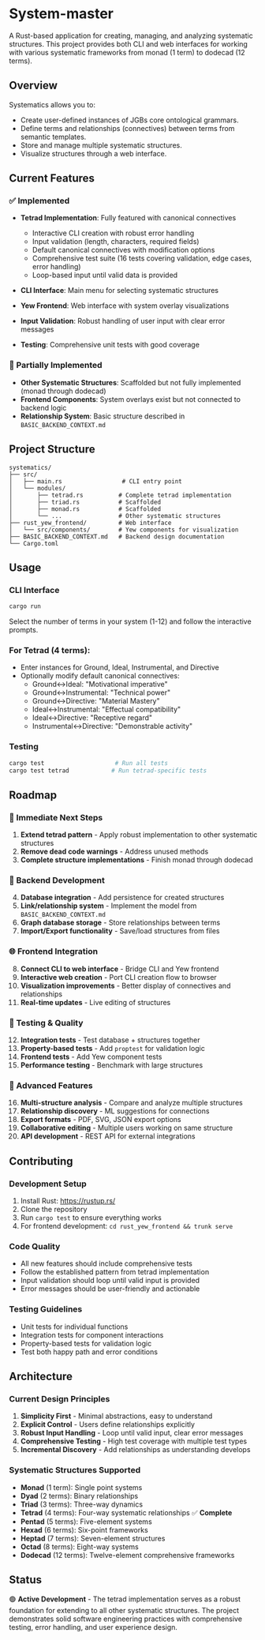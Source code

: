 # System-master

A Rust-based application for creating, managing, and analyzing systematic structures. This project provides both CLI and web interfaces for working with various systematic frameworks from monad (1 term) to dodecad (12 terms).

## Overview

Systematics allows you to:
- Create user-defined instances of JGBs core ontological grammars.
- Define terms and relationships (connectives) between terms from semantic templates. 
- Store and manage multiple systematic structures.
- Visualize structures through a web interface.

## Current Features

### ✅ Implemented
- **Tetrad Implementation**: Fully featured with canonical connectives
  - Interactive CLI creation with robust error handling
  - Input validation (length, characters, required fields)
  - Default canonical connectives with modification options
  - Comprehensive test suite (16 tests covering validation, edge cases, error handling)
  - Loop-based input until valid data is provided

- **CLI Interface**: Main menu for selecting systematic structures
- **Yew Frontend**: Web interface with system overlay visualizations
- **Input Validation**: Robust handling of user input with clear error messages
- **Testing**: Comprehensive unit tests with good coverage

### 🔄 Partially Implemented
- **Other Systematic Structures**: Scaffolded but not fully implemented (monad through dodecad)
- **Frontend Components**: System overlays exist but not connected to backend logic
- **Relationship System**: Basic structure described in `BASIC_BACKEND_CONTEXT.md`

## Project Structure

```
systematics/
├── src/
│   ├── main.rs                 # CLI entry point
│   └── modules/
│       ├── tetrad.rs          # Complete tetrad implementation
│       ├── triad.rs           # Scaffolded
│       ├── monad.rs           # Scaffolded
│       └── ...                # Other systematic structures
├── rust_yew_frontend/         # Web interface
│   └── src/components/        # Yew components for visualization
├── BASIC_BACKEND_CONTEXT.md   # Backend design documentation
└── Cargo.toml
```

## Usage

### CLI Interface
```bash
cargo run
```

Select the number of terms in your system (1-12) and follow the interactive prompts.

### For Tetrad (4 terms):
- Enter instances for Ground, Ideal, Instrumental, and Directive
- Optionally modify default canonical connectives:
  - Ground↔Ideal: "Motivational imperative"
  - Ground↔Instrumental: "Technical power" 
  - Ground↔Directive: "Material Mastery"
  - Ideal↔Instrumental: "Effectual compatibility"
  - Ideal↔Directive: "Receptive regard"
  - Instrumental↔Directive: "Demonstrable activity"

### Testing
```bash
cargo test                    # Run all tests
cargo test tetrad            # Run tetrad-specific tests
```

## Roadmap

### 🎯 Immediate Next Steps
1. **Extend tetrad pattern** - Apply robust implementation to other systematic structures
2. **Remove dead code warnings** - Address unused methods
3. **Complete structure implementations** - Finish monad through dodecad

### 🔧 Backend Development
4. **Database integration** - Add persistence for created structures
5. **Link/relationship system** - Implement the model from `BASIC_BACKEND_CONTEXT.md`
6. **Graph database storage** - Store relationships between terms
7. **Import/Export functionality** - Save/load structures from files

### 🌐 Frontend Integration
8. **Connect CLI to web interface** - Bridge CLI and Yew frontend
9. **Interactive web creation** - Port CLI creation flow to browser
10. **Visualization improvements** - Better display of connectives and relationships
11. **Real-time updates** - Live editing of structures

### 🧪 Testing & Quality
12. **Integration tests** - Test database + structures together
13. **Property-based tests** - Add `proptest` for validation logic
14. **Frontend tests** - Add Yew component tests
15. **Performance testing** - Benchmark with large structures

### 🚀 Advanced Features
16. **Multi-structure analysis** - Compare and analyze multiple structures
17. **Relationship discovery** - ML suggestions for connections
18. **Export formats** - PDF, SVG, JSON export options
19. **Collaborative editing** - Multiple users working on same structure
20. **API development** - REST API for external integrations

## Contributing

### Development Setup
1. Install Rust: https://rustup.rs/
2. Clone the repository
3. Run `cargo test` to ensure everything works
4. For frontend development: `cd rust_yew_frontend && trunk serve`

### Code Quality
- All new features should include comprehensive tests
- Follow the established pattern from tetrad implementation
- Input validation should loop until valid input is provided
- Error messages should be user-friendly and actionable

### Testing Guidelines
- Unit tests for individual functions
- Integration tests for component interactions
- Property-based tests for validation logic
- Test both happy path and error conditions

## Architecture

### Current Design Principles
1. **Simplicity First** - Minimal abstractions, easy to understand
2. **Explicit Control** - Users define relationships explicitly  
3. **Robust Input Handling** - Loop until valid input, clear error messages
4. **Comprehensive Testing** - High test coverage with multiple test types
5. **Incremental Discovery** - Add relationships as understanding develops

### Systematic Structures Supported
- **Monad** (1 term): Single point systems
- **Dyad** (2 terms): Binary relationships  
- **Triad** (3 terms): Three-way dynamics
- **Tetrad** (4 terms): Four-way systematic relationships ✅ **Complete**
- **Pentad** (5 terms): Five-element systems
- **Hexad** (6 terms): Six-point frameworks
- **Heptad** (7 terms): Seven-element structures
- **Octad** (8 terms): Eight-way systems
- **Dodecad** (12 terms): Twelve-element comprehensive frameworks

## Status

🟢 **Active Development** - The tetrad implementation serves as a robust foundation for extending to all other systematic structures. The project demonstrates solid software engineering practices with comprehensive testing, error handling, and user experience design. 